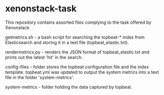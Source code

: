 # xenonstack-task
This repository contains assorted files complying to the task offered by Xenonstack


getmetrics.sh - a bash script for searching the topbeat-* index from Elasticsearch and storing it in a text file (topbeat_elastic.txt).

rendermetrics.py - renders the JSON format of topbeat_elastic.txt and prints out the latest 'hit' in the search.

config-files - folder stores the topbeat configuration file and the index template.
topbeat.yml was updated to output the system metrics into a text file in the folder 'system-metrics'.

system-metrics - folder holding the data captured by topbeat.
